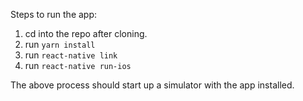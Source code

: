 Steps to run the app:

1. cd into the repo after cloning.
2. run ```yarn install```
3. run ```react-native link```
4. run ```react-native run-ios```

The above process should start up a simulator with the app installed.
